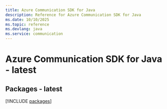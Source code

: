 ```yaml
---
title: Azure Communication SDK for Java
description: Reference for Azure Communication SDK for Java
ms.date: 10/10/2025
ms.topic: reference
ms.devlang: java
ms.service: communication
---
```

# Azure Communication SDK for Java - latest
## Packages - latest
[!INCLUDE [packages](communication-index.md)]